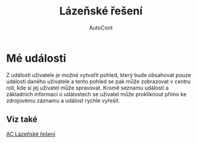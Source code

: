 ﻿---
    title: "Lázeňské řešení"
    author: AutoCont
    ms.date: 04/30/2018
    ms.topic: article
    ms.prod: dynamics-nav-2017
    ms.contentlocale: cs-cz
    ms.lasthandoff: 04/30/2018
---

# Mé události
Z událostí uživatele je možné vytvořit pohled, který bude obsahovat pouze události daného uživatele a tento pohled se pak může zobrazovat v centru rolí, kde si jej uživatel může spravovat. Kromě seznamu událostí a základních informací o událostech se uživatel může prokliknout přímo ke zdrojovému záznamu a událost rychle vyřešit. 

## <a name="see-also"></a>Viz také
[AC Lázeňské řešení](ac-spa-solution.md)